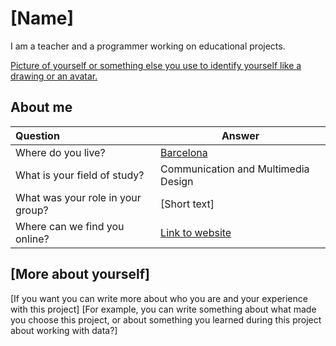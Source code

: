 # [Name]
<!-- Fill in information between these brackets[]. You can delete the brackets and this comments when you are done. We'll use this information for the project website. You can update this info whenever you like :) -->

I am a teacher and a programmer working on educational projects.

[Picture of yourself or something else you use to identify yourself like a drawing or an avatar.](images/yourpicture.jpg)

## About me

<!-- This section includes a mandatory table with some questions and answers about yourself. You can add more questions and answers if you like! -->
| Question                             | Answer                                             |
|:-------------------------------------|----------------------------------------------------|
| Where do you live?                   | [Barcelona](https://www.wikidata.org/wiki/Q1492) |
| What is your field of study?         | Communication and Multimedia Design                                   |
| What was your role in your group?    | [Short text]                                       |
| Where can we find you online?        | [Link to website](https://website)                 |

## [More about yourself]
[If you want you can write more about who you are and your experience with this project]
[For example, you can write something about what made you choose this project, or about something you learned during this project about working with data?]
